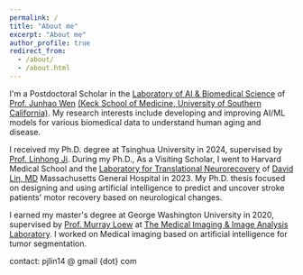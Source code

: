 ```yaml
---
permalink: /
title: "About me"
excerpt: "About me"
author_profile: true
redirect_from: 
  - /about/
  - /about.html
---
```


I'm a Postdoctoral Scholar in the [Laboratory of AI & Biomedical Science](https://labs-laboratory.com/) of [Prof. Junhao Wen](https://keck.usc.edu/faculty-search/junhao-wen/) [(Keck School of Medicine, University of Southern California)](https://keck.usc.edu/). My research interests include developing and improving AI/ML models for various biomedical data to understand human aging and disease.

I received my Ph.D. degree at Tsinghua University in 2024, supervised by [Prof. Linhong Ji](https://www.me.tsinghua.edu.cn/en/info/1051/1325.htm). During my Ph.D., As a Visiting Scholar, I went to Harvard Medical School and the [Laboratory for Translational Neurorecovery](https://ltnr.mgh.harvard.edu/) of [David Lin, MD](https://www.massgeneral.org/doctors/20937/david-lin) Massachusetts General Hospital in 2023. My Ph.D. thesis focused on designing and using artificial intelligence to predict and uncover stroke patients' motor recovery based on neurological changes. 

I earned my master's degree at George Washington University in 2020, supervised by [Prof. Murray Loew](https://bme.engineering.gwu.edu/murray-loew) at [The Medical Imaging & Image Analysis Laboratory](https://loewlab.seas.gwu.edu/). I worked on Medical imaging based on artificial intelligence for tumor segmentation.

contact: pjlin14 @ gmail {dot} com
